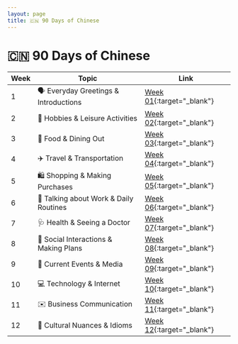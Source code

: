 ```yaml
---
layout: page
title: 🇨🇳 90 Days of Chinese
---
```


# 🇨🇳 90 Days of Chinese

| Week | Topic                                                         | Link                                                      |
|------|---------------------------------------------------------------|-----------------------------------------------------------|
| 1    | 🗣️ Everyday Greetings & Introductions  | [Week 01](./week_01.html){:target="_blank"}                |
| 2    | 🎨 Hobbies & Leisure Activities                                 | [Week 02](./week_02.html){:target="_blank"}                |
| 3    | 🍜 Food & Dining Out                                            | [Week 03](./week_03.html){:target="_blank"}                |
| 4    | ✈️ Travel & Transportation                                      | [Week 04](./week_04.html){:target="_blank"}                |
| 5    | 🛍️ Shopping & Making Purchases                                  | [Week 05](./week_05.html){:target="_blank"}                |
| 6    | 💼 Talking about Work & Daily Routines                          | [Week 06](./week_06.html){:target="_blank"}                |
| 7    | 🩺 Health & Seeing a Doctor                                     | [Week 07](./week_07.html){:target="_blank"}                |
| 8    | 📅 Social Interactions & Making Plans                           | [Week 08](./week_08.html){:target="_blank"}                |
| 9    | 📰 Current Events & Media                                       | [Week 09](./week_09.html){:target="_blank"}                |
| 10   | 💻 Technology & Internet                                        | [Week 10](./week_10.html){:target="_blank"}                |
| 11   | ✉️ Business Communication                   | [Week 11](./week_11.html){:target="_blank"}                |
| 12   | 🏮 Cultural Nuances & Idioms                                    | [Week 12](./week_12.html){:target="_blank"}                | 